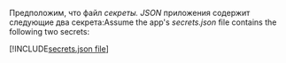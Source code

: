 <span data-ttu-id="2eac4-101">Предположим, что файл *секреты. JSON* приложения содержит следующие два секрета:</span><span class="sxs-lookup"><span data-stu-id="2eac4-101">Assume the app's *secrets.json* file contains the following two secrets:</span></span>

[!INCLUDE[secrets.json file](secrets-json-file.md)]
